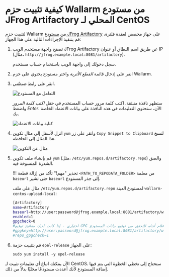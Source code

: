 [img-working-with-repo]:        ../../../../images/integration-guides/repo-mirroring/centos/common/working-with-repo.png
[img-repo-creds]:               ../../../../images/integration-guides/repo-mirroring/centos/common/repo-creds.png
[img-repo-code-snippet]:        ../../../../images/integration-guides/repo-mirroring/centos/common/repo-code-snippet.png

[doc-repo-mirroring]:           how-to-mirror-repo-artifactory.md
[doc-install-postanalytics]:    ../../../installation-postanalytics-en.md


#   كيفية تثبيت حزم Wallarm من مستودع JFrog Artifactory المحلي لـ CentOS

لتثبيت حزم Wallarm من [مستودع JFrog Artifactory][doc-repo-mirroring] على جهاز مخصص لعقدة فلترة، قم بتنفيذ الإجراءات التالية على هذا الجهاز:
1.  تصفح واجهة مستخدم الويب JFrog Artifactory عن طريق اسم النطاق أو عنوان IP (مثال، `http://jfrog.example.local:8081/artifactory`).

    سجل دخولك إلى واجهة الويب باستخدام حساب مستخدم.
    
2.  انقر على إدخال قائمة *القطع الأثرية* واختر مستودع يحتوي على حزم Wallarm.

3.  انقر على رابط *ضبطني*.

    ![التعامل مع المستودع][img-working-with-repo]
    
    ستظهر نافذة منبثقة. اكتب كلمة مرور حساب المستخدم في حقل *اكتب كلمة المرور* واضغط *Enter*. الآن، ستحتوي التعليمات في هذه النافذة على بيانات الاعتماد الخاصة بك.
    
    ![كتابة بيانات الاعتماد][img-repo-creds]

4.  انزل لأسفل إلى مثال تكوين `yum` وانقر على زر `Copy Snippet to Clipboard` لنسخ هذا المثال إلى الحافظة.

    ![مثال عن التكوين][img-repo-code-snippet]
    
5.  قم بإنشاء ملف تكوين `yum` (مثل، `/etc/yum.repos.d/artifactory.repo`) والصق الشذرة المنسوخة فيه.

    !!! تحذير "مهم!"
        تأكد من إزالة قطعة `<PATH_TO_REPODATA_FOLDER>` من معلمة `baseurl` حتى تشير `baseurl` إلى جذر المستودع.
    
    مثال على ملف `/etc/yum.repos.d/artifactory.repo` لمستودع العينة `wallarm-centos-upload-local`:

    ```bash
    [Artifactory]
    name=Artifactory
    baseurl=http://user:password@jfrog.example.local:8081/artifactory/wallarm-centos-upload-local/
    enabled=1
    gpgcheck=0
    #اختياري - إذا كانت لديك مفاتيح توقيع GPG مثبتة، استخدم الأعلام أدناه للتحقق من توقيع بيانات المستودع:
    #gpgkey=http://user:password@jfrog.example.local:8081/artifactory/wallarm-centos-upload-local/<PATH_TO_REPODATA_FOLDER>/repomd.xml.key
    #repo_gpgcheck=1
    ```
    
6.  قم بتثبيت حزمة `epel-release` على الجهاز:
    
    ```
    sudo yum install -y epel-release
    ```

الآن يمكنك اتباع أي تعليمات تثبيت لـ CentOS. ستحتاج إلى تخطي الخطوة التي يتم فيها إضافة المستودع لأنك أعددت مستودعًا محليًا بدلاً من ذلك.